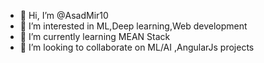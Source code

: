 - 👋 Hi, I’m @AsadMir10
- 👀 I’m interested in ML,Deep learning,Web development
- 🌱 I’m currently learning MEAN Stack
- 💞️ I’m looking to collaborate on ML/AI ,AngularJs projects

<!---
AsadMir10/AsadMir10 is a ✨ special ✨ repository because its `README.md` (this file) appears on your GitHub profile.
You can click the Preview link to take a look at your changes.
--->
